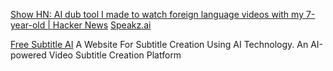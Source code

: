 
[Show HN: AI dub tool I made to watch foreign language videos with my 7-year-old | Hacker News](https://news.ycombinator.com/item?id=39512912)
[Speakz.ai](https://speakz.ai/)


[Free Subtitle AI](https://freesubtitles.ai/)
A Website For Subtitle Creation Using AI Technology.
An AI-powered Video Subtitle Creation Platform
